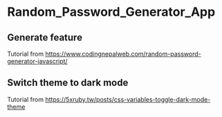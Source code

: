 # Random_Password_Generator_App

## Generate feature
Tutorial from https://www.codingnepalweb.com/random-password-generator-javascript/

## Switch theme to dark mode
Tutorial from https://5xruby.tw/posts/css-variables-toggle-dark-mode-theme
